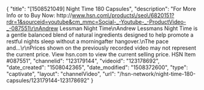 {
    "title": "[1508521049] Night Time  180 Capsules",
    "description": "For More Info or to Buy Now: http:\/\/www.hsn.com\/products\/seo\/6820151?rdr=1&sourceid=youtube&cm_mmc=Social-_-Youtube-_-ProductVideo-_-087551\r\nAndrew Lessman Night Time\nAndrew Lessmans Night Time is a gentle balanced blend of natural ingredients designed to help promote a restful nights sleep without a morningafter hangover.\nThe pace and...\r\nPrices shown on the previously recorded video may not represent the current price.  View hsn.com to view the current selling price. HSN Item #087551",
    "channelid": "123179144",
    "videoid": "123178692",
    "date_created": "1508042365",
    "date_modified": "1508372600",
    "type": "captivate",
    "layout": "channelVideo",
    "url": "\/hsn-network\/night-time-180-capsules\/123179144-123178692"
}